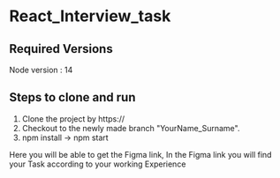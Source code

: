 # React_Interview_task

## Required Versions
Node version : 14

## Steps to clone and run
1. Clone the project by https://
2. Checkout to the newly made branch "YourName_Surname".
3. npm install -> npm start

Here you will be able to get the Figma link,
In the Figma link you will find your Task according to your working Experience
